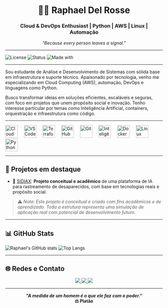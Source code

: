 <h1 align="center">👨‍💻 Raphael Del Rosse</h1>
<h3 align="center">Cloud & DevOps Enthusiast | Python | AWS | Linux | Automação</h3>

<p align="center"><em>"Because every person leaves a signal."</em></p>

---

![License](https://img.shields.io/badge/license-MIT-blue.svg)
![Status](https://img.shields.io/badge/status-In%20Development-yellow)
![Made with](https://img.shields.io/badge/made%20with-%E2%9D%A4%20by%20Raphael%20Del%20Rosse-blueviolet)

---

Sou estudante de Análise e Desenvolvimento de Sistemas com sólida base em infraestrutura e suporte técnico. Apaixonado por tecnologia, venho me especializando em Cloud Computing (AWS), automação, DevOps e linguagens como Python.

Busco transformar ideias em soluções eficientes, escaláveis e seguras, com foco em projetos que unem propósito social e inovação. Tenho interesse particular por temas como Inteligência Artificial, containers, orquestração e infraestrutura como código.

---

<div align="left">

  <img src="https://img.icons8.com/fluency/48/cloud.png" width="40" title="Cloud Computing"/>
  &nbsp;&nbsp;&nbsp;
  <img src="https://cdn.jsdelivr.net/gh/devicons/devicon/icons/vscode/vscode-original.svg" width="40" title="VS Code"/>
  &nbsp;&nbsp;&nbsp;
  <img src="https://cdn.jsdelivr.net/gh/devicons/devicon/icons/terraform/terraform-original.svg" width="40" title="Terraform"/>
  &nbsp;&nbsp;&nbsp;
  <img src="https://cdn.jsdelivr.net/gh/devicons/devicon/icons/github/github-original.svg" width="40" title="GitHub"/>
  &nbsp;&nbsp;&nbsp;
  <img src="https://cdn.jsdelivr.net/gh/devicons/devicon/icons/git/git-original.svg" width="40" title="Git"/>
  &nbsp;&nbsp;&nbsp;
  <img src="https://img.icons8.com/color/48/artificial-intelligence.png" width="40" title="Inteligência Artificial"/>
  &nbsp;&nbsp;&nbsp;
  <img src="https://cdn.jsdelivr.net/gh/devicons/devicon/icons/docker/docker-original.svg" width="40" title="Docker"/>
  &nbsp;&nbsp;&nbsp;
  <img src="https://cdn.jsdelivr.net/gh/devicons/devicon/icons/linux/linux-original.svg" width="40" title="Linux"/>
  &nbsp;&nbsp;&nbsp;
  <img src="https://cdn.jsdelivr.net/gh/devicons/devicon/icons/python/python-original.svg" width="40" title="Python"/>

</div>

---

## 🚀 Projetos em destaque

- 🔭 [SIDIAX](https://github.com/rapharossepro/sidiax): **Projeto conceitual e acadêmico** de uma plataforma de IA para rastreamento de desaparecidos, com base em tecnologias reais e propósito social.

> ⚠️ *Nota: Este projeto é conceitual e criado com fins acadêmicos e de aprendizado. Toda a estrutura representa uma simulação de aplicação real com potencial de desenvolvimento futuro.*

---

## 📊 GitHub Stats

![Raphael's GitHub stats](https://github-readme-stats.vercel.app/api?username=rapharossepro&show_icons=true&theme=radical)
![Top Langs](https://github-readme-stats.vercel.app/api/top-langs/?username=rapharossepro&layout=compact&theme=radical)

---

## 🌐 Redes e Contato

<p align="center">
  <a href="https://www.linkedin.com/in/raphaeldelrosse/" target="_blank">
    <img src="https://img.shields.io/badge/LinkedIn-blue?style=for-the-badge&logo=linkedin" />
  </a>
  <a href="https://www.instagram.com/rapharosse/" target="_blank">
    <img src="https://img.shields.io/badge/Instagram-E4405F?style=for-the-badge&logo=instagram&logoColor=white" />
  </a>
  <a href="mailto:rapharosseprofissional@gmail.com" target="_blank">
    <img src="https://img.shields.io/badge/Gmail-D14836?style=for-the-badge&logo=gmail&logoColor=white" />
  </a>
</p>

---

<p align="center"><strong><em>"A medida de um homem é o que ele faz com o poder."</em><br>⚖️ Platão</strong></p>
